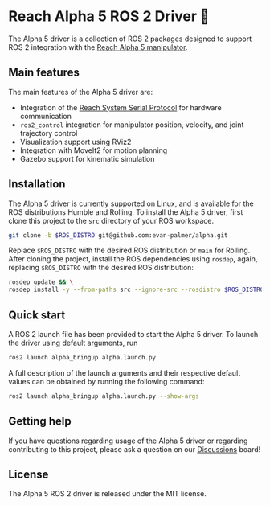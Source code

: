 # Reach Alpha 5 ROS 2 Driver :mechanical_arm:

The Alpha 5 driver is a collection of ROS 2 packages designed
to support ROS 2 integration with the [Reach Alpha 5 manipulator](https://reachrobotics.com/products/manipulators/reach-alpha/).

## Main features

The main features of the Alpha 5 driver are:

- Integration of the [Reach System Serial Protocol](https://reach-robotics.github.io/reach_robotics_sdk/documentation/index.html#)
  for hardware communication
- `ros2_control` integration for manipulator position, velocity, and joint
  trajectory control
- Visualization support using RViz2
- Integration with MoveIt2 for motion planning
- Gazebo support for kinematic simulation

## Installation

The Alpha 5 driver is currently supported on Linux, and is available for the ROS
distributions Humble and Rolling. To install the Alpha 5 driver, first clone
this project to the `src` directory of your ROS workspace.

```bash
git clone -b $ROS_DISTRO git@github.com:evan-palmer/alpha.git
```

Replace `$ROS_DISTRO` with the desired ROS distribution or `main` for Rolling.
After cloning the project, install the ROS dependencies using `rosdep`, again,
replacing `$ROS_DISTRO` with the desired ROS distribution:

```bash
rosdep update && \
rosdep install -y --from-paths src --ignore-src --rosdistro $ROS_DISTRO
```

## Quick start

A ROS 2 launch file has been provided to start the Alpha 5 driver. To launch the
driver using default arguments, run

```bash
ros2 launch alpha_bringup alpha.launch.py
```

A full description of the launch arguments and their respective default values
can be obtained by running the following command:

```bash
ros2 launch alpha_bringup alpha.launch.py --show-args
```

## Getting help

If you have questions regarding usage of the Alpha 5 driver or regarding
contributing to this project, please ask a question on our
[Discussions](https://github.com/evan-palmer/alpha/discussions) board!

## License

The Alpha 5 ROS 2 driver is released under the MIT license.
